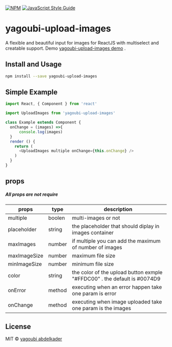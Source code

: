 
> 

[![NPM](https://img.shields.io/npm/v/yagoubi-upload-images.svg)](https://www.npmjs.com/package/yagoubi-upload-images) [![JavaScript Style Guide](https://img.shields.io/badge/code_style-standard-brightgreen.svg)](https://standardjs.com)
# yagoubi-upload-images

A flexible and beautiful input for images  for ReactJS with multiselect and creatable support.
 Demo [yagoubi-upload-images demo]() .

## Install and Usage

```bash
npm install --save yagoubi-upload-images
```

## Simple Example

```js
import React, { Component } from 'react'

import UploadImages from 'yagoubi-upload-images'

class Example extends Component {
  onChange = (images) =>{
      console.log(images)
  }
  render () {
    return (
      <UploadImages multiple onChange={this.onChange} />
    )
  }
}
```

## props

##### All props are not require


| props  |  type  | description  |   
|---|---|---|
|  multiple | boolen     |  multi-images or not |   
|  placeholder |  string  |  the placeholder that should diplay in images container  |   
| maxImages  |    number  |  if multiple you can add the maximum of number of images   |   
|maxImageSize |    number  |  maximum file size  |   
| minImageSize    |   number |  minimum file size |   
|  color |  string    |  the color of the upload button exmple  "#FFDC00" . the default is #0074D9  |   
|  onError |  method    |   executing  when an error happen take one param is error|   
|  onChange |   method   |  executing when image uploaded take one param is the  images |   





## License

MIT © [yagoubi abdelkader](https://github.com/yagoubigithub)
